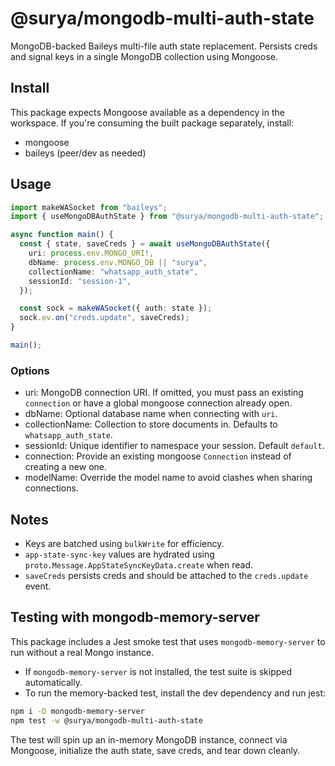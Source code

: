# @surya/mongodb-multi-auth-state

MongoDB-backed Baileys multi-file auth state replacement. Persists creds and signal keys in a single MongoDB collection using Mongoose.

## Install

This package expects Mongoose available as a dependency in the workspace. If you're consuming the built package separately, install:

- mongoose
- baileys (peer/dev as needed)

## Usage

```ts
import makeWASocket from "baileys";
import { useMongoDBAuthState } from "@surya/mongodb-multi-auth-state";

async function main() {
  const { state, saveCreds } = await useMongoDBAuthState({
    uri: process.env.MONGO_URI!,
    dbName: process.env.MONGO_DB || "surya",
    collectionName: "whatsapp_auth_state",
    sessionId: "session-1",
  });

  const sock = makeWASocket({ auth: state });
  sock.ev.on("creds.update", saveCreds);
}

main();
```

### Options

- uri: MongoDB connection URI. If omitted, you must pass an existing `connection` or have a global mongoose connection already open.
- dbName: Optional database name when connecting with `uri`.
- collectionName: Collection to store documents in. Defaults to `whatsapp_auth_state`.
- sessionId: Unique identifier to namespace your session. Default `default`.
- connection: Provide an existing mongoose `Connection` instead of creating a new one.
- modelName: Override the model name to avoid clashes when sharing connections.

## Notes

- Keys are batched using `bulkWrite` for efficiency.
- `app-state-sync-key` values are hydrated using `proto.Message.AppStateSyncKeyData.create` when read.
- `saveCreds` persists creds and should be attached to the `creds.update` event.

## Testing with mongodb-memory-server

This package includes a Jest smoke test that uses `mongodb-memory-server` to run without a real Mongo instance.

- If `mongodb-memory-server` is not installed, the test suite is skipped automatically.
- To run the memory-backed test, install the dev dependency and run jest:

```bash
npm i -D mongodb-memory-server
npm test -w @surya/mongodb-multi-auth-state
```

The test will spin up an in-memory MongoDB instance, connect via Mongoose, initialize the auth state, save creds, and tear down cleanly.
